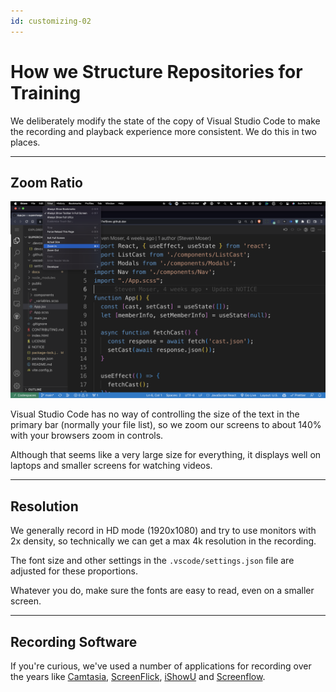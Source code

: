 ```yaml
---
id: customizing-02
---
```


# How we Structure Repositories for Training

We deliberately modify the state of the copy of Visual Studio Code to make the recording and playback experience more consistent. We do this in two places.

---

## Zoom Ratio

![CodeSpaces](screenshots/codespaces_zoom.png)

Visual Studio Code has no way of controlling the size of the text in the primary bar (normally your file list), so we zoom our screens to about 140% with your browsers zoom in controls. 

Although that seems like a very large size for everything, it displays well on laptops and smaller screens for watching videos.

---

## Resolution

We generally record in HD mode (1920x1080) and try to use monitors with 2x density, so technically we can get a max 4k resolution in the recording. 

The font size and other settings in the `.vscode/settings.json` file are adjusted for these proportions.

Whatever you do, make sure the fonts are easy to read, even on a smaller screen.

---

## Recording Software

If you're curious, we've used a number of applications for recording over the years like [Camtasia](https://www.techsmith.com/video-editor.html), [ScreenFlick](https://www.araelium.com/screenflick-mac-screen-recorder), [iShowU](https://www.shinywhitebox.com/ishowu-instant) and [Screenflow](https://www.telestream.net/screenflow/overview.htm).